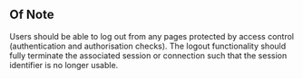## Of Note

Users should be able to log out from any pages protected by access control (authentication and authorisation checks). The logout functionality should fully terminate the associated session or connection such that the session identifier is no longer usable.

